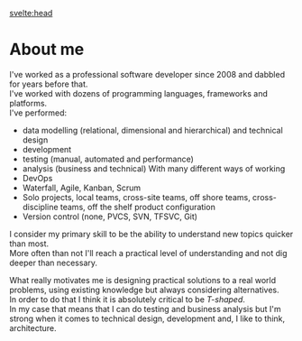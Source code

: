 <svelte:head>

<title>About</title>
</svelte:head>

# About me

I've worked as a professional software developer since 2008 and dabbled for years before that.  
I've worked with dozens of programming languages, frameworks and platforms.  
I've performed:

- data modelling (relational, dimensional and hierarchical) and technical design
- development
- testing (manual, automated and performance)
- analysis (business and technical)
  With many different ways of working
- DevOps
- Waterfall, Agile, Kanban, Scrum
- Solo projects, local teams, cross-site teams, off shore teams, cross-discipline teams, off the shelf product configuration
- Version control (none, PVCS, SVN, TFSVC, Git)

I consider my primary skill to be the ability to understand new topics quicker than most.  
More often than not I'll reach a practical level of understanding and not dig deeper than necessary.

What really motivates me is designing practical solutions to a real world problems, using existing knowledge but always considering alternatives.  
In order to do that I think it is absolutely critical to be _T-shaped_.  
In my case that means that I can do testing and business analysis but I'm strong when it comes to technical design, development and, I like to think, architecture.

<style>

</style>
